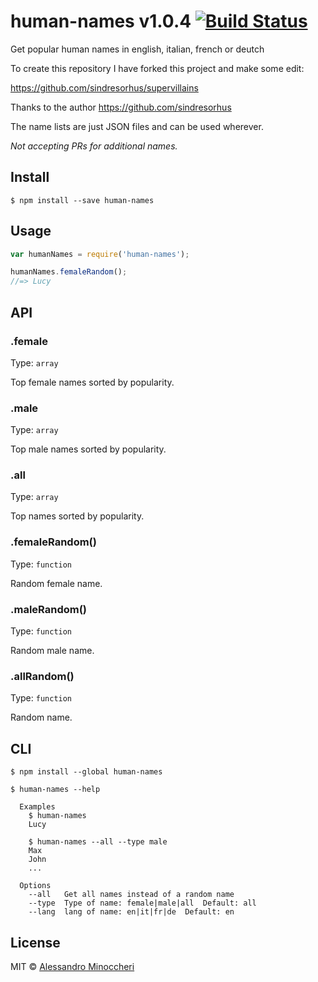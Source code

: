 # human-names v1.0.4 [![Build Status](https://travis-ci.org/AlessandroMinoccheri/human-names.svg?branch=master)](https://travis-ci.org/AlessandroMinoccheri/human-names)

Get popular human names in english, italian, french or deutch

To create this repository I have forked this project and make some edit:

https://github.com/sindresorhus/supervillains

Thanks to the author https://github.com/sindresorhus

The name lists are just JSON files and can be used wherever.

*Not accepting PRs for additional names.*


## Install

```
$ npm install --save human-names
```


## Usage

```js
var humanNames = require('human-names');

humanNames.femaleRandom();
//=> Lucy
```


## API

### .female

Type: `array`

Top female names sorted by popularity.

### .male

Type: `array`

Top male names sorted by popularity.

### .all

Type: `array`

Top names sorted by popularity.

### .femaleRandom()

Type: `function`

Random female name.

### .maleRandom()

Type: `function`

Random male name.

### .allRandom()

Type: `function`

Random name.


## CLI

```
$ npm install --global human-names
```

```
$ human-names --help

  Examples
    $ human-names
    Lucy

    $ human-names --all --type male
    Max
    John
    ...

  Options
    --all   Get all names instead of a random name
    --type  Type of name: female|male|all  Default: all
    --lang  lang of name: en|it|fr|de  Default: en
```

## License

MIT © [Alessandro Minoccheri](http://alessandrominoccheri.com)

